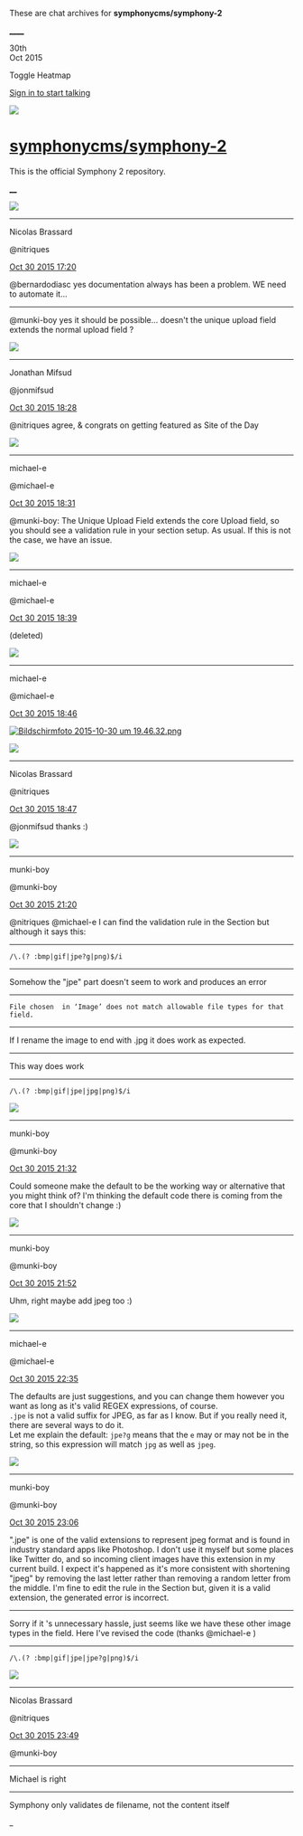 These are chat archives for **symphonycms/symphony-2**

[__](/symphonycms/symphony-2/archives/2015/10/31)[__](/symphonycms/symphony-2/archives/2015/10/29)

30th  
Oct 2015

Toggle Heatmap

[Sign in to start talking](/login?action=login&button=archive-login)

![](https://avatars-02.gitter.im/group/iv/3/57542c45c43b8c601977197e?s=48)

#  [symphonycms/symphony-2](/symphonycms/symphony-2)

This is the official Symphony 2 repository.

[ __](/orgs/symphonycms/rooms "More symphonycms rooms")

![](https://avatars1.githubusercontent.com/u/771169?v=3&s=30)

____

Nicolas Brassard

@nitriques

[Oct 30 2015
17:20](https://gitter.im/symphonycms/symphony-2?at=5633a6ef195a24fc65bd570b)

@bernardodiasc yes documentation always has been a problem. WE need to
automate it...

____

@munki-boy yes it should be possible... doesn't the unique upload field
extends the normal upload field ?

![](https://avatars1.githubusercontent.com/u/859775?v=3&s=30)

____

Jonathan Mifsud

@jonmifsud

[Oct 30 2015
18:28](https://gitter.im/symphonycms/symphony-2?at=5633b6c03d7306ae0f294514)

@nitriques agree, & congrats on getting featured as Site of the Day

![](https://avatars2.githubusercontent.com/u/40072?v=3&s=30)

____

michael-e

@michael-e

[Oct 30 2015
18:31](https://gitter.im/symphonycms/symphony-2?at=5633b76e3d7306ae0f29452f)

@munki-boy: The Unique Upload Field extends the core Upload field, so you
should see a validation rule in your section setup. As usual. If this is not
the case, we have an issue.

![](https://avatars2.githubusercontent.com/u/40072?v=3&s=30)

____

michael-e

@michael-e

[Oct 30 2015
18:39](https://gitter.im/symphonycms/symphony-2?at=5633b95d195a24fc65bd5d2f)

(deleted)

![](https://avatars2.githubusercontent.com/u/40072?v=3&s=30)

____

michael-e

@michael-e

[Oct 30 2015
18:46](https://gitter.im/symphonycms/symphony-2?at=5633bb2316a002076191ffe0)

[![Bildschirmfoto 2015-10-30 um
19.46.32.png](https://files.gitter.im/symphonycms/symphony-2/O1Pc/thumb/Bildschirmfoto-2015-10-30-um-19.46.32.png)](https://files.gitter.im/symphonycms/symphony-2/O1Pc/Bildschirmfoto-2015-10-30-um-19.46.32.png)

![](https://avatars1.githubusercontent.com/u/771169?v=3&s=30)

____

Nicolas Brassard

@nitriques

[Oct 30 2015
18:47](https://gitter.im/symphonycms/symphony-2?at=5633bb3d16a002076191ffe1)

@jonmifsud thanks :)

![](https://avatars1.githubusercontent.com/u/4517581?v=3&s=30)

____

munki-boy

@munki-boy

[Oct 30 2015
21:20](https://gitter.im/symphonycms/symphony-2?at=5633df07643ae8fb655b3e03)

@nitriques @michael-e I can find the validation rule in the Section but
although it says this:

____

    
    
    /\.(? :bmp|gif|jpe?g|png)$/i

____

Somehow the  "jpe" part doesn't seem to work and produces an error

____

    
    
    File chosen  in ‘Image’ does not match allowable file types for that field.

____

If I rename the image to end with .jpg it does work as expected.

____

This way does work

____

    
    
    /\.(? :bmp|gif|jpe|jpg|png)$/i

![](https://avatars1.githubusercontent.com/u/4517581?v=3&s=30)

____

munki-boy

@munki-boy

[Oct 30 2015
21:32](https://gitter.im/symphonycms/symphony-2?at=5633e1d9643ae8fb655b3ede)

Could someone make the default to be the working way or alternative that you
might think of? I'm thinking the default code there is coming from the core
that I shouldn't change :)

![](https://avatars1.githubusercontent.com/u/4517581?v=3&s=30)

____

munki-boy

@munki-boy

[Oct 30 2015
21:52](https://gitter.im/symphonycms/symphony-2?at=5633e697cfb11ae8530676c0)

Uhm, right maybe add jpeg too :)

![](https://avatars2.githubusercontent.com/u/40072?v=3&s=30)

____

michael-e

@michael-e

[Oct 30 2015
22:35](https://gitter.im/symphonycms/symphony-2?at=5633f0bf195a24fc65bd6e62)

The defaults are just suggestions, and you can change them however you want as
long as it's valid REGEX expressions, of course.  
`.jpe` is not a valid suffix for JPEG, as far as I know. But if you really
need it, there are several ways to do it.  
Let me explain the default: `jpe?g` means that the `e` may or may not be in
the string, so this expression will match `jpg` as well as `jpeg`.

![](https://avatars1.githubusercontent.com/u/4517581?v=3&s=30)

____

munki-boy

@munki-boy

[Oct 30 2015
23:06](https://gitter.im/symphonycms/symphony-2?at=5633f801e4bb7eee53800203)

".jpe" is one of the valid extensions to represent jpeg format and is found in
industry standard apps like Photoshop. I don't use it myself but some places
like Twitter do, and so incoming client images have this extension in my
current build. I expect it's happened as it's more consistent with shortening
"jpeg" by removing the last letter rather than removing a random letter from
the middle. I'm fine to edit the rule in the Section but, given it is a valid
extension, the generated error is incorrect.

____

Sorry if it 's unnecessary hassle, just seems like we have these other image
types in the field. Here I've revised the code (thanks @michael-e )

____

    
    
    /\.(? :bmp|gif|jpe|jpe?g|png)$/i

![](https://avatars1.githubusercontent.com/u/771169?v=3&s=30)

____

Nicolas Brassard

@nitriques

[Oct 30 2015
23:49](https://gitter.im/symphonycms/symphony-2?at=5634020ee4bb7eee53800287)

@munki-boy

____

Michael is right

____

Symphony only validates de filename, not the content itself

_

